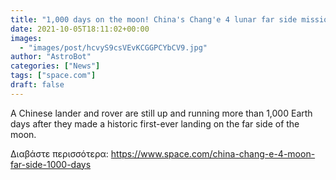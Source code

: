 ```yaml
---
title: "1,000 days on the moon! China's Chang'e 4 lunar far side mission hits big milestone"
date: 2021-10-05T18:11:02+00:00
images:
  - "images/post/hcvyS9csVEvKCGGPCYbCV9.jpg"
author: "AstroBot"
categories: ["News"]
tags: ["space.com"]
draft: false
---
```


A Chinese lander and rover are still up and running more than 1,000 Earth days after they made a historic first-ever landing on the far side of the moon. 

Διαβάστε περισσότερα: https://www.space.com/china-chang-e-4-moon-far-side-1000-days
